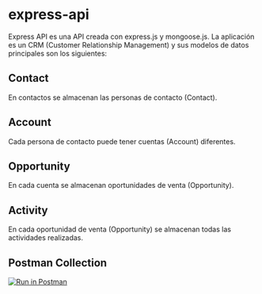 # express-api

Express API es una API creada con express.js y mongoose.js. La aplicación es un CRM (Customer Relationship Management) y sus modelos de datos principales son los siguientes:

## Contact

En contactos se almacenan las personas de contacto (Contact).

## Account

Cada persona de contacto puede tener cuentas (Account) diferentes.

## Opportunity

En cada cuenta se almacenan oportunidades de venta (Opportunity).

## Activity

En cada oportunidad de venta (Opportunity) se almacenan todas las actividades realizadas.

## Postman Collection

[![Run in Postman](https://run.pstmn.io/button.svg)](https://app.getpostman.com/run-collection/16305306-3b6869b5-f0eb-4e9c-8b9c-272d40ddc0e6?action=collection%2Ffork&collection-url=entityId%3D16305306-3b6869b5-f0eb-4e9c-8b9c-272d40ddc0e6%26entityType%3Dcollection%26workspaceId%3D2b2406f1-8427-4b33-9c23-a77f1174e767)
